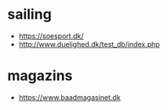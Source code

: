 # sailing

- https://soesport.dk/
- http://www.duelighed.dk/test_db/index.php

# magazins

- https://www.baadmagasinet.dk
